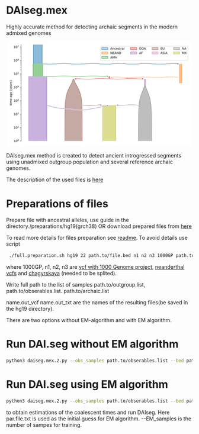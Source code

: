 # DAIseg.mex
Highly accurate method for detecting archaic segments in the modern admixed genomes 


![Demography](https://github.com/Genomics-HSE/DAIseg.mex/blob/main/Mex.svg)


DAIseg.mex method is created to detect ancient introgressed segments using unadmixed outgroup population and several reference archaic genomes. 





The description of the used files is [here][1]




# Preparations of files

Prepare file with ancestral alleles, use guide in the directory./preparations/hg19(grch38) OR download prepared files from [here][6]   



To read more details for files preparation see [readme][2]. To avoid details use script 
```bash
 ./full.preparation.sh hg19 22 path.to/file.bed n1 n2 n3 1000GP path.to/mex  path.to/europeans path.to/americans path.to/africans path.to/archaic name.out_vcf name.out_txt path.to/ancestral.allele.file
```
where 1000GP, n1, n2, n3 are [vcf with 1000 Genome project][3], [neanderthal vcfs][4] and [chagyrskaya][5] (needed to be splited). 

Write full path to the list of samples path.to/outgroup.list,  path.to/obserables.list. path.to/archaic.list

name.out_vcf name.out_txt are the names of the resulting files(be saved in the hg19 directory).





There are two options without EM-algorithm and with EM algorithm. 


# Run DAI.seg without EM algorithm



```bash
python3 daiseg.mex.2.py --obs_samples path.to/obserables.list --bed path.to/file.bed   --HMM_par par.file.txt --EM no --prepared_file ./hg19/name.out_txt --out_prefix out.chr --arch_cover ./hg19/arch.covering.chr22.txt ----transition_matrix full
```


# Run DAI.seg using EM algorithm

```bash
python3 daiseg.mex.2.py --obs_samples path.to/obserables.list --bed path.to/file.bed   --HMM_par par.file.txt --EM yes --EM_steps 20 --EM_samples 10 --prepared_file ./hg19/allels.ref.and.obs.chr22.txt --out_prefix out.chr22 --arch_cover ./hg19/arch.covering.chr22.txt --transition_matrix full
```
to obtain estimations of the  coalescent times and run DAIseg. Here par.file.txt is used as the initial guess for EM algorithm.
--EM_samples is the number of sampes for training.




[1]: [here](https://github.com/Genomics-HSE/DAIseg/blob/main/File.types.md)
[2]: https://github.com/Genomics-HSE/DAIseg/blob/main/hg19/README.md


[3]: http://ftp.1000genomes.ebi.ac.uk/vol1/ftp/release/20130502/ALL.chr22.phase3_shapeit2_mvncall_integrated_v5b.20130502.genotypes.vcf.gz 
[4]: http://cdna.eva.mpg.de/neandertal/Vindija/VCF/
[5]: http://ftp.eva.mpg.de/neandertal/ChagyrskayaOkladnikov/
[6]: https://drive.google.com/drive/folders/1_zE9eaV3psFPRdFatkq-R1yGluvjgiX6?usp=drive_link
